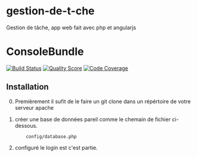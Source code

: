 # gestion-de-t-che
Gestion de tâche, app web fait avec php et angularjs

ConsoleBundle
=============

[![Build Status](https://img.shields.io/travis/CoreSphere/ConsoleBundle.svg?style=flat-square)](https://travis-ci.org/CoreSphere/ConsoleBundle)
[![Quality Score](https://img.shields.io/scrutinizer/g/CoreSphere/ConsoleBundle.svg?style=flat-square)](https://scrutinizer-ci.com/g/CoreSphere/ConsoleBundle)
[![Code Coverage](https://img.shields.io/scrutinizer/coverage/g/CoreSphere/ConsoleBundle.svg?style=flat-square)](https://scrutinizer-ci.com/g/CoreSphere/ConsoleBundle)

Installation
------------

0. Premièrement il sufit de le faire un git clone dans un répértoire de votre serveur apache

1. créer une base de données pareil comme le chemain de fichier ci-dessous.

	```Repertoir
	    config/database.php
	```
2. configuré le login est c'est partie.